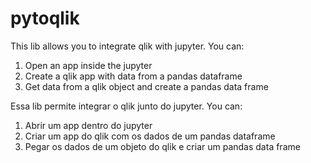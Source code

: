 # pytoqlik

This lib allows you to integrate qlik with jupyter. You can:

1. Open an app inside the jupyter
2. Create a qlik app with data from a pandas dataframe
3. Get data from a qlik object and create a pandas data frame

Essa lib permite integrar o qlik junto do jupyter. You can:
1. Abrir um app dentro do jupyter
2. Criar um app do qlik com os dados de um pandas dataframe
3. Pegar os dados de um objeto do qlik e criar um pandas data frame
